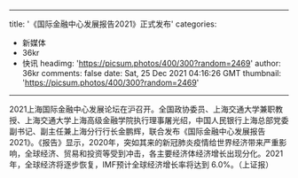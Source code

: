 
---
title: '《国际金融中心发展报告2021》正式发布'
categories: 
 - 新媒体
 - 36kr
 - 快讯
headimg: 'https://picsum.photos/400/300?random=2469'
author: 36kr
comments: false
date: Sat, 25 Dec 2021 04:16:26 GMT
thumbnail: 'https://picsum.photos/400/300?random=2469'
---

<div>   
2021上海国际金融中心发展论坛在沪召开。全国政协委员、上海交通大学兼职教授、上海交通大学上海高级金融学院执行理事屠光绍，中国人民银行上海总部党委副书记、副主任兼上海分行行长金鹏辉，联合发布《国际金融中心发展报告2021》。《报告》显示，2020年，突如其来的新冠肺炎疫情给世界经济带来严重影响，全球经济、贸易和投资等受到冲击，各主要经济体经济增长出现分化。2021年，全球经济将逐步恢复，IMF预计全球经济增长率将达到 6.0%。（上证报）  
</div>
            